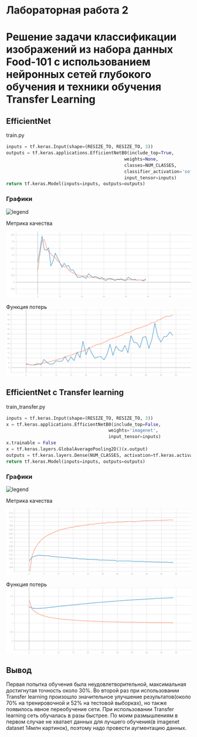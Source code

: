 # Лабораторная работа 2
# Решение задачи классификации изображений из набора данных Food-101 с использованием нейронных сетей глубокого обучения и техники обучения Transfer Learning


## EfficientNet
train.py
```python
inputs = tf.keras.Input(shape=(RESIZE_TO, RESIZE_TO, 3))
outputs = tf.keras.applications.EfficientNetB0(include_top=True,
                                             weights=None,
                                             classes=NUM_CLASSES,
                                             classifier_activation='softmax',
                                             input_tensor=inputs)
return tf.keras.Model(inputs=inputs, outputs=outputs)
```
### Графики
![legend](https://user-images.githubusercontent.com/80068414/110239448-f25d1180-7f57-11eb-89d3-f19ba3d1d67a.png)

Метрика качества

![gr1](https://github.com/TexnoBY/CNN-food-101/blob/lab2/graphics/lab2/epoch_categorical_accuracy.svg)


Функция потерь
![gr2](https://github.com/TexnoBY/CNN-food-101/blob/lab2/graphics/lab2/epoch_loss.svg)

## EfficientNet с Transfer learning

train_transfer.py
```python
inputs = tf.keras.Input(shape=(RESIZE_TO, RESIZE_TO, 3))
x = tf.keras.applications.EfficientNetB0(include_top=False,
                                       weights='imagenet',
                                       input_tensor=inputs)
x.trainable = False
x = tf.keras.layers.GlobalAveragePooling2D()(x.output)
outputs = tf.keras.layers.Dense(NUM_CLASSES, activation=tf.keras.activations.softmax)(x)
return tf.keras.Model(inputs=inputs, outputs=outputs)
```
### Графики
![legend](https://user-images.githubusercontent.com/80068414/110239448-f25d1180-7f57-11eb-89d3-f19ba3d1d67a.png)

Метрика качества

![gr1](https://github.com/TexnoBY/CNN-food-101/blob/lab2/graphics/lab2/tranfer_epoch_categorical_accuracy.svg)


Функция потерь
![gr2](https://github.com/TexnoBY/CNN-food-101/blob/lab2/graphics/lab2/transfer_epoch_loss.svg)

## Вывод
Первая попытка обучения была неудовлетворительной, максимальная достигнутая точность около 30%.
Во второй раз при использовании Transfer learning произошло значительное улучшение результатов(около 70% на тренировочной и 52% на тестовой выборках),
но также появилось явное переобучение сети. При использовании Transfer learning сеть обучалась в разы быстрее.
По моим размышлениям в первом случае не хватает данных для лучшего обучения(в imagenet dataset 14млн картинок),
поэтому надо провести аугментацию данных. 
